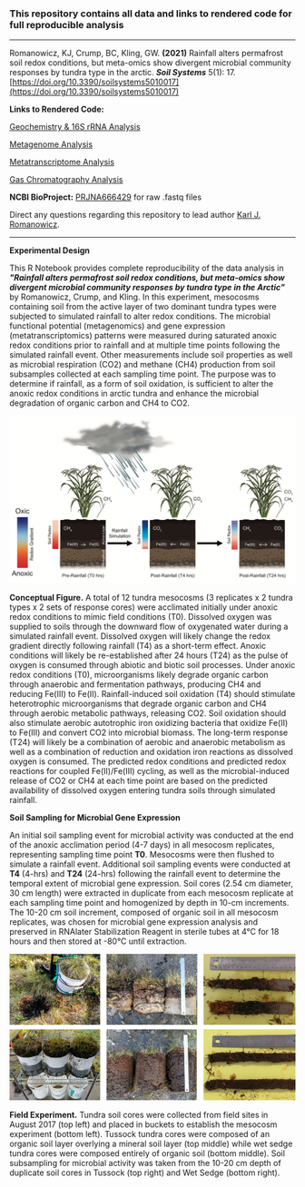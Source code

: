 ### This repository contains all data and links to rendered code for full reproducible analysis
____________________________________________________________

Romanowicz, KJ, Crump, BC, Kling, GW. **(2021)** Rainfall alters permafrost soil redox conditions, but meta-omics show divergent microbial community responses by tundra type in the arctic. ***Soil Systems*** 5(1): 17. [https://doi.org/10.3390/soilsystems5010017](https://doi.org/10.3390/soilsystems5010017)

**Links to Rendered Code:** 
 
 [Geochemistry & 16S rRNA Analysis](https://rpubs.com/kjromano/SoilSystems21_16S_Analysis)
 
 [Metagenome Analysis](https://rpubs.com/kjromano/SoilSystems21_MG_Analysis)
 
 [Metatranscriptome Analysis](https://rpubs.com/kjromano/SoilSystems21_MT_Analysis)
 
 [Gas Chromatography Analysis](https://rpubs.com/kjromano/SoilSystems21_GC_Analysis)

**NCBI BioProject:** [PRJNA666429](https://www.ncbi.nlm.nih.gov/bioproject/?term=PRJNA666429) for raw .fastq files

Direct any questions regarding this repository to lead author [Karl J. Romanowicz](mailto:kjromano@umich.edu).
____________________________________________________________

**Experimental Design**

This R Notebook provides complete reproducibility of the data analysis in ***"Rainfall alters permafrost soil redox conditions, but meta-omics show divergent microbial community responses by tundra type in the Arctic"*** by Romanowicz, Crump, and Kling. In this experiment, mesocosms containing soil from the active layer of two dominant tundra types were subjected to simulated rainfall to alter redox conditions.  The microbial functional potential (metagenomics) and gene expression (metatranscriptomics) patterns were measured during saturated anoxic redox conditions prior to rainfall and at multiple time points following the simulated rainfall event. Other measurements include soil properties as well as microbial respiration (CO2) and methane (CH4) production from soil subsamples collected at each sampling time point. The purpose was to determine if rainfall, as a form of soil oxidation, is sufficient to alter the anoxic redox conditions in arctic tundra and enhance the microbial degradation of organic carbon and CH4 to CO2.

![ ](Data/Images/Concept1.png)

**Conceptual Figure.**  A total of 12 tundra mesocosms (3 replicates x 2 tundra types x 2 sets of response cores) were acclimated initially under anoxic redox conditions to mimic field conditions (T0).  Dissolved oxygen was supplied to soils through the downward flow of oxygenated water during a simulated rainfall event.  Dissolved oxygen will likely change the redox gradient directly following rainfall (T4) as a short-term effect.  Anoxic conditions will likely be re-established after 24 hours (T24) as the pulse of oxygen is consumed through abiotic and biotic soil processes.  Under anoxic redox conditions (T0), microorganisms likely degrade organic carbon through anaerobic and fermentation pathways, producing CH4 and reducing Fe(III) to Fe(II).  Rainfall-induced soil oxidation (T4) should stimulate heterotrophic microorganisms that degrade organic carbon and CH4 through aerobic metabolic pathways, releasing CO2. Soil oxidation should also stimulate aerobic autotrophic iron oxidizing bacteria that oxidize Fe(II) to Fe(III) and convert CO2 into microbial biomass.  The long-term response (T24) will likely be a combination of aerobic and anaerobic metabolism as well as a combination of reduction and oxidation iron reactions as dissolved oxygen is consumed.  The predicted redox conditions and predicted redox reactions for coupled Fe(II)/Fe(III) cycling, as well as the microbial-induced release of CO2 or CH4 at each time point are based on the predicted availability of dissolved oxygen entering tundra soils through simulated rainfall.


**Soil Sampling for Microbial Gene Expression**

An initial soil sampling event for microbial activity was conducted at the end of the anoxic acclimation period (4-7 days) in all mesocosm replicates, representing sampling time point **T0**.  Mesocosms were then flushed to simulate a rainfall event.  Additional soil sampling events were conducted at **T4** (4-hrs) and **T24** (24-hrs) following the rainfall event to determine the temporal extent of microbial gene expression.  Soil cores (2.54 cm diameter, 30 cm length) were extracted in duplicate from each mesocosm replicate at each sampling time point and homogenized by depth in 10-cm increments.  The 10-20 cm soil increment, composed of organic soil in all mesocosm replicates, was chosen for microbial gene expression analysis and preserved in RNAlater Stabilization Reagent in sterile tubes at 4&deg;C for 18 hours and then stored at -80&deg;C until extraction.

![ ](Data/Images/Buckets.png)

**Field Experiment.** Tundra soil cores were collected from field sites in August 2017 (top left) and placed in buckets to establish the mesocosm experiment (bottom left).  Tussock tundra cores were composed of an organic soil layer overlying a mineral soil layer (top middle) while wet sedge tundra cores were composed entirely of organic soil (bottom middle).  Soil subsampling for microbial activity was taken from the 10-20 cm depth of duplicate soil cores in Tussock (top right) and Wet Sedge (bottom right).
